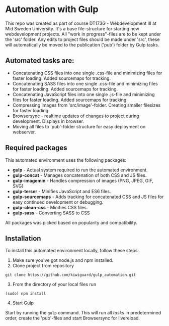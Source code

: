 # Automation with Gulp

This repo was created as part of course DT173G - Webdevelopment III at Mid Sweden University.
It's a base file-structure for starting new webdevelopment projects. All "work in progress"-files are to be kept under the 'src' folder.
Any edits to project files should be made under 'src', these will automatically be moved to the publication ('pub') folder by Gulp tasks.

## Automated tasks are:
* Concatenating CSS files into one single .css-file and minimizing files for faster loading. Added sourcemaps for tracking.
* Concatenating SASS files into one single .css-file and minimizing files for faster loading. Added sourcemaps for tracking.
* Concatenating JavaScript files into one single .js-file and minimizing files for faster loading. Added sourcemaps for tracking.
* Compressing images from 'src/image'-folder. Creating smaller filesizes for faster loading.
* Browsersync - realtime updates of changes to project during development. Displays in browser.
* Moving all files to 'pub'-folder structure for easy deployment on webserver.

## Required packages
This automated environment uses the following packages:
* **gulp** - Actual system required to run the automated environment.
* **gulp-concat** - Manages concatenation of both CSS and JS files.
* **gulp-imagemin** - Handles compression of images (PNG, JPEG, GIF, SVG)
* **gulp-terser** - Minifies JavaScript and ES6 files.
* **gulp-sourcemaps** - Adds tracking for concatenated CSS and JS files for easy continued development or debugging.
* **gulp-clean-css** - Minifies CSS files.
* **gulp-sass** - Converting SASS to CSS

All packages was picked based on popularity and compatibility. 

## Installation
To install this automated environment locally, follow these steps:
1. Make sure you've got node.js and npm installed.
2. Clone project from repository
```
git clone https://github.com/kiwiguard/gulp_automation.git
```
3. From the directory of your local files run
```
(sudo) npm install
```
4. Start Gulp

Start by running the ```gulp``` command. This will run all *tasks* in predetermined order, create the 'pub'-files and start Browsersync for livereload.
